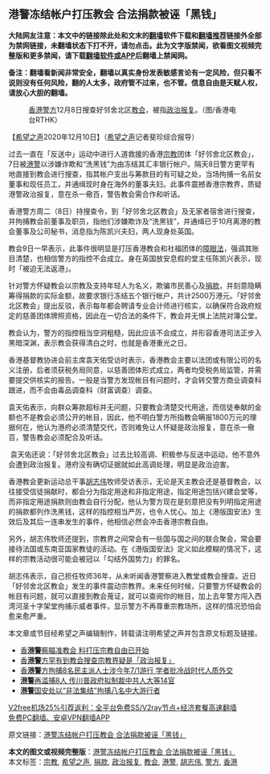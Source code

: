  <h2>港警冻结帐户打压教会 合法捐款被诬「黑钱」</h2> <p class="notice"><b>大陆网友注意：本文中的链接除此处和文末的<a href="https://github.com/bannedbook/fanqiang" >翻墙</a>软件下载和<a href="https://github.com/killgcd/justmysocks/blob/master/README.md">翻墙推荐</a>链接外全部为禁网链接，未翻墙状态下打不开，请勿点击。此为文字版禁闻，欲看图文视频完整版和更多禁闻，请下载<a href="https://github.com/bannedbook/fanqiang">翻墙软件或APP</a>后翻墙上禁闻网。</p><p>备注：翻墙看新闻非常安全，翻墙以真实身份发表敏感言论有一定风险，但只看不说则没有任何风险，翻的人太多，政府管不过来，也不管。信息自由是天赋人权，请放心大胆的翻墙。</b></p>  <div class="entry"> <figure><figcaption><a href="https://www.bannedbook.org/bnews/tag/%e9%a6%99%e6%b8%af/" class="st_tag internal_tag" rel="tag" title="标签 香港 下的日志">香港</a><a href="https://www.bannedbook.org/bnews/tag/%e8%ad%a6%e6%96%b9/" class="st_tag internal_tag" rel="tag" title="标签 警方 下的日志">警方</a>12月8日搜查好邻舍北区<a href="https://www.bannedbook.org/bnews/tag/%E6%95%99%E4%BC%9A/" class="st_tag internal_tag" rel="tag" title="标签 教会 下的日志">教会</a>，被指<a href="https://www.bannedbook.org/bnews/tag/%E6%94%BF%E6%B2%BB%E6%8A%A5%E5%A4%8D/" class="st_tag internal_tag" rel="tag" title="标签 政治报复 下的日志">政治报复</a>。（图/香港电台RTHK）</figcaption></figure> <p>【<span class='wp_keywordlink_affiliate'><a href="https://www.soundofhope.org" title="希望之声" target="_blank">希望之声</a></span>2020年12月10日】（<a href="https://www.bannedbook.org/bnews/tag/%e5%b8%8c%e6%9c%9b%e4%b9%8b%e5%a3%b0/" class="st_tag internal_tag" rel="tag" title="标签 希望之声 下的日志">希望之声</a>记者斐珍综合报导）</p> <p>过去一直在「反送中」运动中进行人道救援的香港<a href="https://www.bannedbook.org/bnews/tag/%e5%ae%97%e6%95%99/" class="st_tag internal_tag" rel="tag" title="标签 宗教 下的日志">宗教</a>团体「好邻舍北区教会」，7日被<a href="https://www.bannedbook.org/bnews/tag/%E6%B8%AF%E8%AD%A6/" class="st_tag internal_tag" rel="tag" title="标签 港警 下的日志">港警</a>以涉嫌诈欺和“洗黑钱”为由冻结其汇丰银行帐户。隔天8日警方更罕有地直接到教会进行搜查，指其帐户支出与筹款目的有可疑之处，当场拘捕一名前女董事和现任员工，并通缉现时身在海外的董事夫妇。此事件震撼香港宗教界，质疑港警政治报复，意在杀一儆百，警告教会需合作和听话。</p> <p>香港警方周二（8日）持搜查令，到「好邻舍北区教会」及无家者宿舍进行搜查，并拘捕教会前董事及职员，指他们涉嫌欺诈及“洗黑钱”，并通缉已于10月离港的教会董事及公司秘书，消息指为陈凯兴夫妇，两人现身处英国。</p>  <p>教会9日一早表示，此事件很明显是打压香港教会和社福团体的<span class='wp_keywordlink'><a href="https://www.bannedbook.org/forum11/topic293.html" title="禁片：向前看的障眼法" target="_blank">障眼法</a></span>，强调其账目清楚，也相信警方的指控不会成立。身在英国放安息假的堂主任陈凯兴表示，现时「被迫无法返港」。</p> <p>针对警方怀疑教会以宗教及支持年轻人为名义，欺骗市民善心及<a href="https://www.bannedbook.org/bnews/tag/%E6%8D%90%E6%AC%BE/" class="st_tag internal_tag" rel="tag" title="标签 捐款 下的日志">捐款</a>，并刻意隐瞒筹得捐款的实际金额，故要求银行冻结五个银行帐户，共计2500万港元。「好邻舍北区教会」提出反驳，表示每年都会聘请专业会计师进行核实，以确保符合政府规定的慈善团体牌照资格，因此在一切合法的条件下，教会并无惧上法院对簿公堂。</p> <p>教会认为，警方的指控相当空洞粗糙，因此应该不会成立，并形容香港司法正步入黑暗深渊，表示教会获得清白之时，也就是香港重光之日。</p>  <p>香港基督教协进会前主席袁天佑受访时表示，香港教会主要以法团或有限公司的名义注册，后者须获税务局同意，以慈善团体形式成立，两者均受税务局监管，并需要提交供核实的报告。一般是当警方发现帐目有问题时，才会转交警方商业调查科跟进，而不会由毒品调查科（财富调查）调查。</p> <p>袁天佑表示，向群众筹款超标并无问题，只要教会清楚交代用途，而信徒奉献的金额也不是教会必须公开的帐目，因此，他不明白警方所指教会瞒报1800万元的理据何在，他认为港府必须清楚交代，否则难免让人怀疑是政治报复，意在杀一儆百，警告教会必须配合及听话。</p> <p> 袁天佑还说：「好邻舍北区教会」过去比较高调、积极参与反送中运动，他不意外会遭到政治报复。港府没有确切证据就如此高调处理，明显是政治迫害。</p>  <p>香港教会更新运动总干事<a href="https://www.bannedbook.org/bnews/tag/%E8%83%A1%E5%BF%97%E4%BC%9F/" class="st_tag internal_tag" rel="tag" title="标签 胡志伟 下的日志">胡志伟</a>牧师受访表示，无论是天主教会还是基督教会，以往接受信徒捐献时，都会分为指定用途和非指定用途，指定用途包括兴建会堂等，而非指定用途捐款则由教会自行分配，他认为警方现在是刻意把没有列明指定用途的捐款都列作洗黑钱，这样的指控相当严厉，也令人忧心。加上《港版国安法》生效后及其后一连串发生的事件，他相信必然会冲击香港宗教自由。</p> <p>另外，胡志伟牧师还提到，宗教界之间常会有一些国与国之间的联合聚会，常会要接待法国或东南亚国家教徒的活动。在《港版国安法》定义如此模糊的情况下，这样的宗教活动很可能会被冠以「勾结外国势力」的罪名。</p> <p>胡志伟表示，自己担任牧师36年，从未听闻香港警察进入教堂或教会搜查。近日「好邻舍北区教会」发生的事件震动宗教界。未来任何时候，只要警方怀疑教会的帐目有问题，就可以直接到教会蒐证，就可以查阅你的帐目，加上去年警方闯入西湾河圣十字架堂拘捕示威者事件，显示警方不再尊重宗教场所，这样的情况恐怕会愈来愈严重。</p>  <p>本文章或节目经希望之声编辑制作，转载请注明希望之声并包含原文标题及链接。</p> <ul class='op-related-articles' title='相关阅读'> <li><a href='https://www.bannedbook.org/bnews/worldnews/20201209/1444858.html' target='_blank'>香<b>港警</b>察瞄准教会 料打压宗教自由已开始</a></li> <li><a href='https://www.bannedbook.org/bnews/baitai/20201209/1444849.html' target='_blank'>香<b>港警</b>方罕有到教会搜查宗教界疑是「政治报复」</a></li> <li><a href='https://www.bannedbook.org/bnews/cnnews/hknews/20201209/1444353.html' target='_blank'>香<b>港警</b>方拘捕8名民主派人士涉今年7/1游行 学者批冷战时代人质外交</a></li> <li><a href='https://www.bannedbook.org/bnews/taiwannews/20201207/1443720.html' target='_blank'><b>港警</b>再滥捕8人 传川普政府拟制裁中共人大等14官</a></li> <li><a href='https://www.bannedbook.org/bnews/headline/20201207/1443696.html' target='_blank'><b>港警</b>国安处以“非法集结”拘捕八名中大游行者</a></li> </ul> <p class="texttj"> <a href="https://www.bannedbook.org/forum23/topic22702.html" target="_blank">V2free机场25%引荐返利：全平台免费SS/V2ray节点+经济套餐高速翻墙</a><br/> <a href="https://github.com/bannedbook/fanqiang/wiki/%E7%A6%81%E9%97%BB%E7%BD%91%E5%AE%89%E5%8D%93%E7%BF%BB%E5%A2%99%E6%96%B0%E9%97%BBAPP" target="_blank">免费PC翻墙、安卓VPN翻墙APP</a></p><p>原文链接：<a class="src_link"  href="https://www.soundofhope.org/post/452173" target="_blank">港警冻结帐户打压教会 合法捐款被诬「黑钱」</a></p><a name='sharetosocial'></a>       <div><b>本文的图文或视频完整版</b>：<a href='https://www.bannedbook.org/bnews/comments/20201210/1445340.html'>港警冻结帐户打压教会 合法捐款被诬「黑钱」</a></div>  </div><!--END ENTRY--> <div class="postfooter"> <div>本文标签：<a href="https://www.bannedbook.org/bnews/tag/%e5%ae%97%e6%95%99/" rel="tag">宗教</a>, <a href="https://www.bannedbook.org/bnews/tag/%e5%b8%8c%e6%9c%9b%e4%b9%8b%e5%a3%b0/" rel="tag">希望之声</a>, <a href="https://www.bannedbook.org/bnews/tag/%E6%8D%90%E6%AC%BE/" rel="tag">捐款</a>, <a href="https://www.bannedbook.org/bnews/tag/%E6%94%BF%E6%B2%BB%E6%8A%A5%E5%A4%8D/" rel="tag">政治报复</a>, <a href="https://www.bannedbook.org/bnews/tag/%E6%95%99%E4%BC%9A/" rel="tag">教会</a>, <a href="https://www.bannedbook.org/bnews/tag/%E6%B8%AF%E8%AD%A6/" rel="tag">港警</a>, <a href="https://www.bannedbook.org/bnews/tag/%E8%83%A1%E5%BF%97%E4%BC%9F/" rel="tag">胡志伟</a>, <a href="https://www.bannedbook.org/bnews/tag/%e8%ad%a6%e6%96%b9/" rel="tag">警方</a>, <a href="https://www.bannedbook.org/bnews/tag/%e9%a6%99%e6%b8%af/" rel="tag">香港</a></div>  </div><!--END POSTFOOTER--> 